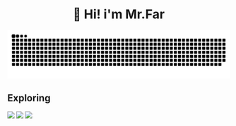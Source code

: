<h1 align="center">👋 Hi! i'm Mr.Far</h1>
<img src="https://raw.githubusercontent.com/Platane/snk/output/github-contribution-grid-snake.svg">

## Exploring
<a href="https://rust-lang.org"><img src="https://img.shields.io/badge/Rust-black?style=for-the-badge&logo=Rust&logoColor=orange"></a> <a href="https://en.cppreference.com/w/c"><img src="https://img.shields.io/badge/C-black?style=for-the-badge&logo=C&logoColor=00599C"></a>
<a href="https://python.org/"><img src="https://img.shields.io/badge/Python-black?style=for-the-badge&logo=Python&logoColor=yellow"></a>
